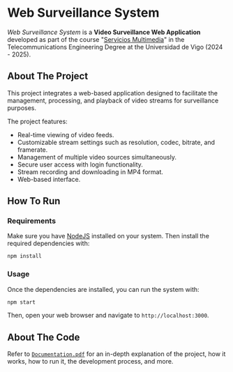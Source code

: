 # Web Surveillance System
_Web Surveillance System_ is a **Video Surveillance Web Application** developed as part of the course "[Servicios Multimedia](https://secretaria.uvigo.gal/docnet-nuevo/guia_docent/?ensenyament=V05G306V01&assignatura=V05G306V01401&any_academic=2024_25)" in the Telecommunications Engineering Degree at the Universidad de Vigo (2024 - 2025).

## About The Project
This project integrates a web-based application designed to facilitate the management, processing, and playback of video streams for surveillance purposes.

The project features:
- Real-time viewing of video feeds.
- Customizable stream settings such as resolution, codec, bitrate, and framerate.
- Management of multiple video sources simultaneously.
- Secure user access with login functionality.
- Stream recording and downloading in MP4 format.
- Web-based interface.

## How To Run
### Requirements
Make sure you have [NodeJS](https://nodejs.org/en/download) installed on your system. Then install the required dependencies with:
```bash
npm install
```

### Usage
Once the dependencies are installed, you can run the system with:
```bash
npm start
```
Then, open your web browser and navigate to `http://localhost:3000`.

## About The Code
Refer to [`Documentation.pdf`](docs/Documentation.pdf) for an in-depth explanation of the project, how it works, how to run it, the development process, and more.